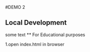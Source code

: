#DEMO 2

## Local Development

some text
\*\* For Educational purposes

1.open index.html in browser
